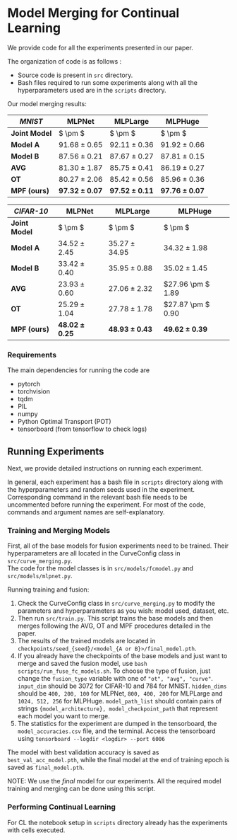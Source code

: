 #  Model Merging for Continual Learning

We provide code for all the experiments presented in our paper.

The organization of code is as follows :
* Source code is present in `src` directory.
* Bash files required to run some experiments along with all the hyperparameters used are in the `scripts` directory.

Our model merging results:


|  ***MNIST***       | **MLPNet**           | **MLPLarge**         | **MLPHuge**          |
|----------------|-----------------------|-----------------------|-----------------------|
| **Joint Model**    | $ \pm $      | $ \pm $      | $ \pm $      |
| **Model A**    | $91.68 \pm 0.65$      | $92.11 \pm 0.36$      | $91.92 \pm 0.66$      |
| **Model B**    | $87.56 \pm 0.21$      | $87.67 \pm 0.27$      | $87.81 \pm 0.15$      |
| **AVG**        | $81.30 \pm 1.87$      | $85.75 \pm 0.41$      | $86.19 \pm 0.27$       |
| **OT**         | $80.27 \pm 2.06$      | $85.42 \pm 0.56$      | $85.96 \pm 0.36$       |
| **MPF (ours)** | **$97.32 \pm 0.07$**  | **$97.52 \pm 0.11$**  | **$97.76 \pm 0.07$**  |


| ***CIFAR-10***     | **MLPNet**            | **MLPLarge**         | **MLPHuge**          |
|----------------|-----------------------|-----------------------|-----------------------|
| **Joint Model**    | $ \pm $      | $ \pm $      | $ \pm $      |
| **Model A**    | $34.52 \pm 2.45$      | $35.27 \pm 34.95$      | $34.32 \pm 1.98$      |
| **Model B**    | $33.42 \pm 0.40$      | $35.95 \pm 0.88$      | $35.02 \pm 1.45$      |
| **AVG**        | $23.93 \pm 0.60$      | $27.06 \pm 2.32$      | $27.96 \pm $ 1.89      |
| **OT**         | $25.29 \pm 1.04$      | $27.78 \pm 1.78$      | $27.87 \pm $ 0.90      |
| **MPF (ours)** | **$48.02 \pm 0.25$**  | **$48.93 \pm 0.43$**  | **$49.62 \pm 0.39$**  |

### Requirements

The main dependencies for running the code are
* pytorch
* torchvision
* tqdm
* PIL
* numpy
* Python Optimal Transport (POT)
* tensorboard (from tensorflow to check logs)


## Running Experiments

Next, we provide detailed instructions on running each experiment.

In general, each experiment has a bash file in `scripts` directory along 
with the hyperparameters and random seeds used in the experiment. 
Corresponding command in the relevant bash file needs to be uncommented before running the experiment.
For most of the code, commands and argument names are self-explanatory.

### Training and Merging Models

First, all of the base models for fusion experiments need to be trained.
Their hyperparameters are all located in the CurveConfig class in `src/curve_merging.py`.  
The code for the model classes is in `src/models/fcmodel.py` and `src/models/mlpnet.py`.

Running training and fusion:
1. Check the CurveConfig class in `src/curve_merging.py` to modify the parameters and hyperparameters as you wish: model used, dataset, etc.  
2. Then run `src/train.py`. This script trains the base models and then merges following the AVG, OT and MPF procedures detailed in the paper.
3. The results of the trained models are located in `checkpoints/seed_{seed}/<model_{A or B}>/final_model.pth`.
4. If you already have the checkpoints of the base models and just want to merge and saved the fusion model, use `bash scripts/run_fuse_fc_models.sh`. 
To choose the type of fusion, just change the `fusion_type` variable with one of `"ot", "avg", "curve"`.
`input_dim` should be 3072 for CIFAR-10 and 784 for MNIST.
`hidden_dims` should be `400, 200, 100` for MLPNet, `800, 400, 200` for MLPLarge and `1024, 512, 256` for MLPHuge.
`model_path_list` should contain pairs of strings `{model_architecture}, model_checkpoint_path` that represent each model you want to merge. 
5. The statistics for the experiment are dumped in the tensorboard, the `model_accuracies.csv` file, and the terminal. 
Access the tensorboard using `tensorboard --logdir <logdir> --port 6006`

The model with best validation accuracy is saved as `best_val_acc_model.pth`, 
while the final model at the end of training epoch is saved as `final_model.pth`.

NOTE: We use the _final_ model for our experiments.
All the required model training and merging can be done using this script.

### Performing Continual Learning

For CL the notebook setup in `scripts` directory already has the experiments with cells executed. 
